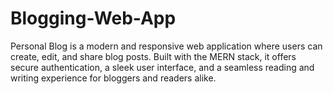 # Blogging-Web-App
Personal Blog is a modern and responsive web application where users can create, edit, and share blog posts. Built with the MERN stack, it offers secure authentication, a sleek user interface, and a seamless reading and writing experience for bloggers and readers alike.
